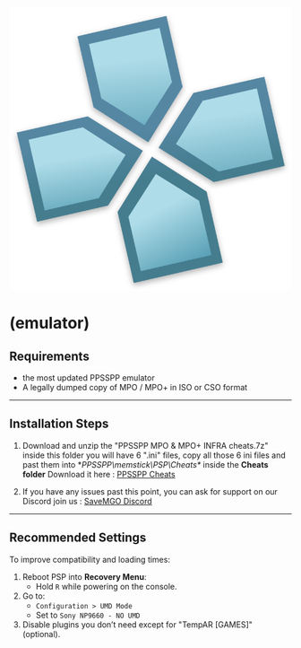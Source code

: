 ![PPSSPP Logo](../assets/PPSSPP_logo.svg.png)
# (emulator)

## Requirements
- the most updated PPSSPP emulator
- A legally dumped copy of MPO / MPO+ in ISO or CSO format

---

## Installation Steps
1. Download and unzip the "PPSSPP MPO & MPO+ INFRA cheats.7z" inside this folder you will have 6 ".ini" files, copy all those 6 ini files and past them into **PPSSPP\memstick\PSP\Cheats\** inside the **Cheats folder** Download it here : [PPSSPP Cheats](https://github.com/snakeswiss/Tutorial-setting-up-MPO-MPO-Online/raw/main/assets/PPSSPP_MPO_&_MPO+_INFRA_cheats.7z)

8. If you have any issues past this point, you can ask for support on our Discord join us : [SaveMGO Discord](https://discord.gg/mgo2pc)

---

## Recommended Settings
To improve compatibility and loading times:

1. Reboot PSP into **Recovery Menu**:
   - Hold `R` while powering on the console.
2. Go to:
   - `Configuration > UMD Mode`
   - Set to `Sony NP9660 - NO UMD`
3. Disable plugins you don’t need except for "TempAR [GAMES]" (optional).
